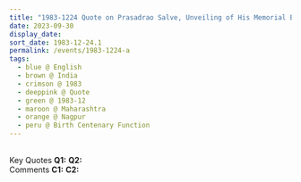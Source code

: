 ```yaml
---
title: "1983-1224 Quote on Prasadrao Salve, Unveiling of His Memorial Bust during the Birth Centenary Function, Nagpur, Maharashtra, India"
date: 2023-09-30
display_date: 
sort_date: 1983-12-24.1
permalink: /events/1983-1224-a
tags:
  - blue @ English
  - brown @ India
  - crimson @ 1983
  - deeppink @ Quote
  - green @ 1983-12
  - maroon @ Maharashtra
  - orange @ Nagpur
  - peru @ Birth Centenary Function
---
```


<br>

<wave-list>
  <list-title color="DarkSeaGreen" width="55">Key Quotes</list-title>
  <list-item color="BlanchedAlmond" width="280"><b>Q1:</b> <i></i></list-item>
  <list-item color="Lavender" width="280"><b>Q2:</b> <i></i></list-item>
</wave-list>

<br>

<wave-list>
  <list-title color="DarkSeaGreen" width="55">Comments</list-title>
  <list-item color="BlanchedAlmond" width="280"><b>C1:</b> <i></i></list-item>
  <list-item color="Lavender" width="280"><b>C2:</b> <i></i></list-item>
</wave-list>
